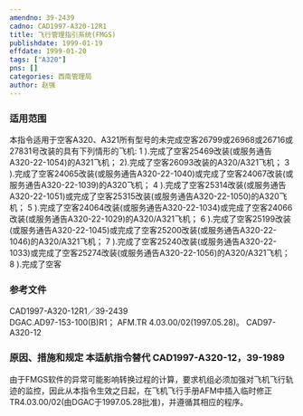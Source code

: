 ```yaml
---
amendno: 39-2439  
cadno: CAD1997-A320-12R1  
title: 飞行管理指引系统(FMGS)  
publishdate: 1999-01-19  
effdate: 1999-01-20  
tags: ["A320"]  
pns: []  
categories: 西南管理局  
author: 赵强  
---
```

  
### 适用范围  
本指令适用于空客A320、A321所有型号的未完成空客26799或26968或26716或27831号改装的具有下列情形的飞机:
1
).完成了空客25469改装(或服务通告A320-22-1054)的A321飞机；
2).完成了空客26093改装的A320/A321飞机；
3
).完成了空客24065改装(或服务通告A320-22-1040)或完成了空客24067改装(或服务通告A320-22-1039)的A320飞机；
4
).完成了空客25314改装(或服务通告A320-22-1051)或完成了空客25315改装(或服务通告A320-22-1050)的A320飞机；
5
).完成了空客24064改装(或服务通告A320-22-1034)或完成了空客24066改装(或服务通告A320-22-1029)的A320/A321飞机；
6
).完成了空客25199改装(或服务通告A320-22-1045)或完成了空客25200改装(或服务通告A320-22-1046)的A320/A321飞机；
7
).完成了空客25240改装(或服务通告A320-22-1033)或完成了空客25274改装(或服务通告A320-22-1056)的A320/A321飞机；
8
).完成了空客  
  
<!--more-->  
### 参考文件  
  CAD1997-A320-12R1／39-2439  
DGAC.AD97-153-100(B)R1； AFM.TR 4.03.00/02(1997.05.28)。    CAD97-A320-12  
  
### 原因、措施和规定 本适航指令替代 CAD1997-A320-12，39-1989  
由于FMGS软件的异常可能影响转换过程的计算，要求机组必须加强对飞机飞行轨迹的监控，因此从本指令生效之日起，在飞机飞行手册AFM中插入临时修正TR4.03.00/02(由DGAC于1997.05.28批准)，并遵循其相应的程序。  
